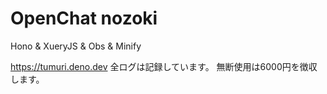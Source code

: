 # OpenChat nozoki
Hono & XueryJS & Obs & Minify

https://tumuri.deno.dev
全ログは記録しています。
無断使用は6000円を徴収します。